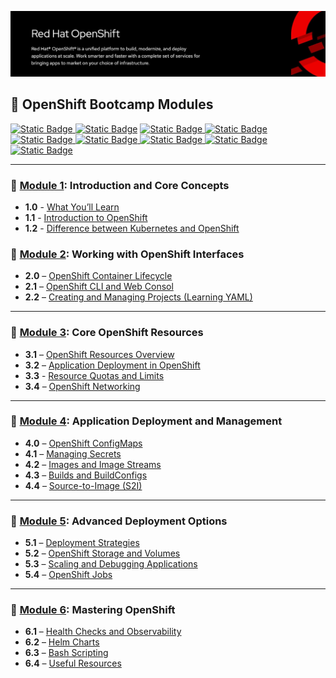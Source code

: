 ![OpenShift Banner](images/openshift-banner.webp)

## 🔴  OpenShift Bootcamp Modules
[![Static Badge](https://img.shields.io/badge/Agenda-green?style=flat&logoSize=auto)
](https://github.com/ocp-workshop-wf/bootcamp/blob/main/other/Agenda.md)  [![Static Badge](https://img.shields.io/badge/PreRequisites-blue?style=flat&logoSize=auto&link=[https%3A%2F%2Fgithub.com%2Focp-workshop-wf%2Fbootcamp%2Fblob%2Fmain%2Fprerequisites.md])](https://github.com/ocp-workshop-wf/bootcamp/blob/main/other/prerequisites.md) [![Static Badge](https://img.shields.io/badge/CheatSheet-purple?style=flat&logoSize=auto)
](https://github.com/ocp-workshop-wf/bootcamp/blob/main/other/CheatSheet.md) [![Static Badge](https://img.shields.io/badge/OCP-CLI-red?style=flat&logoSize=auto)
](https://github.com/ocp-workshop-wf/bootcamp/blob/main/other/ocpcli-cheatsheet.md)   [![Static Badge](https://img.shields.io/badge/Labs-maroon?style=flat&logoSize=auto)
](https://github.com/ocp-workshop-wf/bootcamp/tree/main/labs-repo)[![Static Badge](https://img.shields.io/badge/Kubernetes-black?style=flat&logo=Kubernetes&logoSize=auto)
](https://kubernetes.io/docs/home/) [![Static Badge](https://img.shields.io/badge/RedHat-OpenShift-maroon?style=flat&logo=Redhat&logoSize=auto)
](https://docs.redhat.com/en/documentation/openshift_container_platform/4.19)[![Static Badge](https://img.shields.io/badge/FAQ-black?style=flat&label=FAQ)](https://github.com/ocp-workshop-wf/bootcamp/blob/main/other/FAQ.md) [![Static Badge](https://img.shields.io/badge/Your-Learning-green?logo=learn)
](https://github.com/ocp-workshop-wf/bootcamp)




---

### 🔹 [Module 1](https://github.com/ocp-workshop-wf/bootcamp/tree/main/module1): Introduction and Core Concepts 

- **1.0**  - [What You’ll Learn](https://github.com/ocp-workshop-wf/bootcamp/tree/main/module1#10-what-youll-learn)
- **1.1** - [Introduction to OpenShift](https://github.com/ocp-workshop-wf/bootcamp/tree/main/module1#11-overview-of-openshift-and-its-architecture)
- **1.2** - [Difference between Kubernetes and OpenShift](https://github.com/ocp-workshop-wf/bootcamp/tree/main/module1#12-difference-between-kubernetes-and-openshift)


### 🔹 [Module 2](https://github.com/ocp-workshop-wf/bootcamp/tree/main/module2): Working with OpenShift Interfaces

- **2.0** – [OpenShift Container Lifecycle](https://github.com/ocp-workshop-wf/bootcamp/tree/main/module2#20-openshift-container-lifecycle)  
- **2.1** – [OpenShift CLI and Web Consol](https://github.com/ocp-workshop-wf/bootcamp/tree/main/module2#21-openshift-cli-oc-and-web-console)  
- **2.2** – [Creating and Managing Projects (Learning YAML)](https://github.com/ocp-workshop-wf/bootcamp/tree/main/module2#22-creating-and-managing-projects-learning-yaml)

---

### 🔹 [Module 3](https://github.com/ocp-workshop-wf/bootcamp/tree/main/module3): Core OpenShift Resources

- **3.1** – [OpenShift Resources Overview](https://github.com/ocp-workshop-wf/bootcamp/tree/main/module3#31-openshift-resources-overview)
- **3.2** – [Application Deployment in OpenShift](https://github.com/ocp-workshop-wf/bootcamp/tree/main/module3#32-openshift-and-how-to-deploy-applications)
- **3.3** - [Resource Quotas and Limits](https://github.com/ocp-workshop-wf/bootcamp/tree/main/module3#33-resource-quotas-and-limits)
- **3.4** – [OpenShift Networking](https://github.com/ocp-workshop-wf/bootcamp/tree/main/module3#34-openshift-networking)  

---

### 🔹 [Module 4](https://github.com/ocp-workshop-wf/bootcamp/tree/main/module4): Application Deployment and Management

- **4.0** – [OpenShift ConfigMaps](https://github.com/ocp-workshop-wf/bootcamp/tree/main/module3#35-openshift-configmaps)
- **4.1** – [Managing Secrets](https://github.com/ocp-workshop-wf/bootcamp/tree/main/module4#41-secrets) 
- **4.2** – [Images and Image Streams](https://github.com/ocp-workshop-wf/bootcamp/tree/main/module4#42-images-and-image-streams)
- **4.3** – [Builds and BuildConfigs](https://github.com/ocp-workshop-wf/bootcamp/tree/main/module4#43-builds-and-buildconfigs) 
- **4.4** – [Source-to-Image (S2I)](https://github.com/ocp-workshop-wf/bootcamp/tree/main/module4#44-source-to-image-s2i)

---

### 🔹 [Module 5](https://github.com/ocp-workshop-wf/bootcamp/tree/main/module5): Advanced Deployment Options

- **5.1** – [Deployment Strategies](https://github.com/ocp-workshop-wf/bootcamp/tree/main/module5#51-deployment-strategies) 
- **5.2** – [OpenShift Storage and Volumes](https://github.com/ocp-workshop-wf/bootcamp/tree/main/module5#52-openshift-volumes)
- **5.3** – [Scaling and Debugging Applications](https://github.com/ocp-workshop-wf/bootcamp/tree/main/module5#53-scaling-and-debuging-your-application)
- **5.4** – [OpenShift Jobs](https://github.com/ocp-workshop-wf/bootcamp/tree/main/module5#openshift-jobs)

---

### 🔹 [Module 6](https://github.com/ocp-workshop-wf/bootcamp/tree/main/module6): Mastering OpenShift

- **6.1** – [Health Checks and Observability](https://github.com/ocp-workshop-wf/bootcamp/tree/main/module6#61-health-check--observability)
- **6.2** – [Helm Charts](https://github.com/ocp-workshop-wf/bootcamp/tree/main/module6#62-HelmCharts)
- **6.3** – [Bash Scripting](https://github.com/ocp-workshop-wf/bootcamp/tree/main/module6#63-bash-scripting)
- **6.4** – [Useful Resources](https://github.com/ocp-workshop-wf/bootcamp/tree/main/module6#64-useful-resources)
